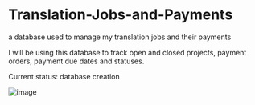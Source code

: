 # Translation-Jobs-and-Payments
a database used to manage my translation jobs and their payments

I will be using this database to track open and closed projects, payment orders, payment due dates and statuses.

Current status: database creation

![image](https://github.com/Polishko/Translation-Jobs-and-Payments/assets/119063181/95a14e94-a47e-434c-b919-1df9edf7ee0a)

